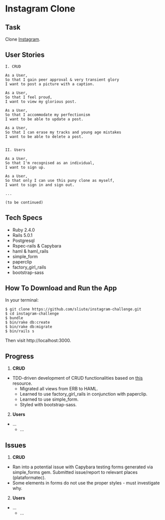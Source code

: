 
# Instagram Clone

## Task

Clone [Instagram](http://www.instagram.com).

## User Stories

```
I. CRUD

As a User,
So that I gain peer approval & very transient glory
I want to post a picture with a caption.

As a User,
So that I feel proud,
I want to view my glorious post.

As a User,
So that I accommodate my perfectionism
I want to be able to update a post.

As a User,
So that I can erase my tracks and young age mistakes
I want to be able to delete a post.


II. Users

As a User,
So that I'm recognised as an individual,
I want to sign up.

As a User,
So that only I can use this puny clone as myself,
I want to sign in and sign out.

...

(to be continued)
```

## Tech Specs

* Ruby 2.4.0
* Rails 5.0.1
* Postgresql
* Rspec-rails & Capybara
* haml & haml_rails
* simple_form
* paperclip
* factory_girl_rails
* bootstrap-sass

## How To Download and Run the App

In your terminal:

```
$ git clone https://github.com/sliute/instagram-challenge.git
$ cd instagram-challenge
$ bundle
$ bin/rake db:create
$ bin/rake db:migrate
$ bin/rails s
```
Then visit http://localhost:3000.

## Progress

1. __CRUD__
  * TDD-driven development of CRUD functionalities based on [this](https://www.devwalks.com/lets-build-instagram-in-rails-part-1/) resource.
    - Migrated all views from ERB to HAML.
    - Learned to use factory_girl_rails in conjunction with paperclip.
    - Learned to use simple_form.
    - Styled with bootstrap-sass.
2. __Users__
  * ...
    - ...

## Issues

1. __CRUD__
  * Ran into a potential issue with Capybara testing forms generated via simple_forms gem. Submitted issue/report to relevant places (plataformatec).
  * Some elements in forms do not use the proper styles - must investigate why.
2. __Users__
  * ...
    - ...
